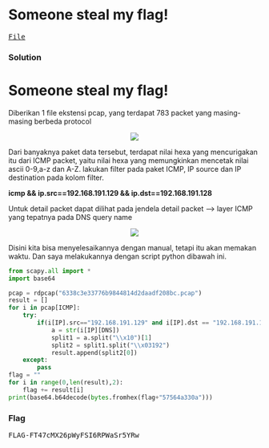 <h1><b>Someone steal my flag!</h1></b>
<pre>
<a href="https://ringzer0ctf.com/files/bdc8c86f1c082715762b4d9cb755c4c7.zip">File</a>
</pre>
</b><h3>Solution</h3></b>
<h1><b>Someone steal my flag!</b></h1>
<p>Diberikan 1 file ekstensi pcap, yang terdapat 783 packet yang masing-masing berbeda protocol</p>
<p align="center">
  <img src="https://github.com/enomarozi/RSA-CTF-Writeup/blob/master/Wireshark/Images/Someone%20steal%20my%20flag!.png">
</p>
<p>Dari banyaknya paket data tersebut, terdapat nilai hexa yang mencurigakan itu dari ICMP packet, yaitu nilai hexa yang memungkinkan mencetak nilai ascii 0-9,a-z dan A-Z.
lakukan filter pada paket ICMP, IP source dan IP destination pada kolom filter.</p>
<p><b>icmp && ip.src==192.168.191.129 && ip.dst==192.168.191.128</b></p> 
<p>Untuk detail packet dapat dilihat pada jendela detail packet --> layer ICMP yang tepatnya pada DNS query name</p>
<p align="center">
  <img src="https://github.com/enomarozi/RSA-CTF-Writeup/blob/master/Wireshark/Images/Someonesteal.png">
</p>
<p>Disini kita bisa menyelesaikannya dengan manual, tetapi itu akan memakan waktu. Dan saya melakukannya dengan script python dibawah ini.</p>

```python
from scapy.all import *
import base64

pcap = rdpcap("6338c3e33776b9844814d2daadf208bc.pcap")
result = []
for i in pcap[ICMP]:
    try:
        if(i[IP].src=="192.168.191.129" and i[IP].dst == "192.168.191.128"):
            a = str(i[IP][DNS])
            split1 = a.split("\\x10")[1]
            split2 = split1.split("\\x03192")
            result.append(split2[0])
    except:
        pass
flag = ""
for i in range(0,len(result),2):
    flag += result[i]
print(base64.b64decode(bytes.fromhex(flag+"57564a330a")))
```

<h3><b>Flag</b></h3>
<pre>
FLAG-FT47cMX26pWyFSI6RPWaSr5YRw
</pre>

